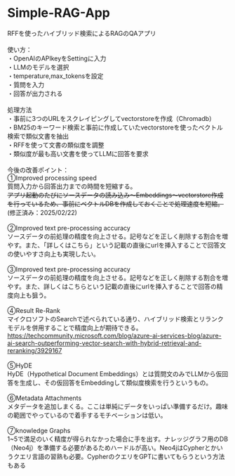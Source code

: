# Simple-RAG-App
RFFを使ったハイブリッド検索によるRAGのQAアプリ<br>
<br>
使い方：<br>
・OpenAIのAPIkeyをSettingに入力<br>
・LLMのモデルを選択<br>
・temperature,max_tokensを設定<br>
・質問を入力<br>
・回答が出力される<br>
<br>
処理方法<br>
・事前に3つのURLをスクレイピングしてvectorstoreを作成（Chromadb）<br>
・BM25のキーワード検索と事前に作成していたvectorstoreを使ったベクトル検索で類似文書を抽出<br>
・RFFを使って文書の類似度を調整<br>
・類似度が最も高い文書を使ってLLMに回答を要求<br>
<br>
今後の改善ポイント：<br>
①Improved processing speed<br>
質問入力から回答出力までの時間を短縮する。<br>
~~アプリ起動のたびにソースデータの読み込み～Embeddings～vectorstore作成を行っているため、事前にベクトルDBを作成しておくことで処理速度を短縮。~~(修正済み：2025/02/22)<br>
<br>
②Improved text pre-processing accuracy<br>
ソースデータの前処理の精度を向上させる。記号などを正しく削除する割合を増やす。また、「詳しくはこちら」という記載の直後にurlを挿入することで回答文の使いやすさ向上も実現したい。<br>
<br>
③Improved text pre-processing accuracy<br>
ソースデータの前処理の精度を向上させる。記号などを正しく削除する割合を増やす。また、詳しくはこちらという記載の直後にurlを挿入することで回答の精度向上も狙う。<br>
<br>
④Result Re-Rank<br>
マイクロソフトのSearchで述べられている通り、ハイブリッド検索とリランクモデルを併用することで精度向上が期待できる。<br>
https://techcommunity.microsoft.com/blog/azure-ai-services-blog/azure-ai-search-outperforming-vector-search-with-hybrid-retrieval-and-reranking/3929167<br>
<br>
⑤HyDE<br>
HyDE（Hypothetical Document Embeddings）とは質問文のみでLLMから仮回答を生成し、その仮回答をEmbeddingして類似度検索を行うというもの。<br>
<br>
⑥Metadata Attachments<br>
メタデータを追加しまくる。ここは単純にデータをいっぱい準備するだけ。趣味の範囲でやっているので着手するモチベーションは低い。<br>
<br>
⑦knowledge Graphs<br>
1~5で満足のいく精度が得られなかった場合に手を出す。ナレッジグラフ用のDB（Neo4j）を準備する必要があるためハードルが高い。Neo4jはCypherとかいうクエリ言語の習熟も必要。CypherのクエリをGPTに書いてもらうという方法もある
